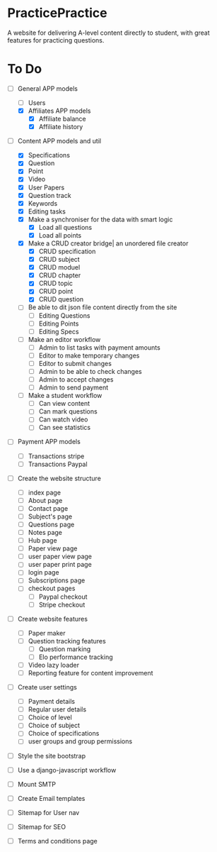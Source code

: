 # PracticePractice
A website for delivering A-level content directly to student, with great features for practicing questions.
# To Do

- [ ] General APP models
	- [ ] Users
	- [x] Affiliates APP models
		- [x] Affiliate balance
		- [x] Affiliate history
- [ ] Content APP models and util
	- [x] Specifications
	- [x] Question 
	- [x] Point 
	- [x] Video 
	- [x] User Papers 
	- [x] Question track 
	- [x] Keywords
	- [x] Editing tasks
	- [x] Make a synchroniser for the data with smart logic
		- [x] Load all questions
		- [x] Load all points
	- [x] Make a CRUD creator bridge| an unordered file creator
		- [x] CRUD specification
		- [x] CRUD subject
		- [x] CRUD moduel
		- [x] CRUD chapter
		- [x] CRUD topic
		- [x] CRUD point
		- [x] CRUD question
	- [ ] Be able to dit json file content directly from the site
		- [ ] Editing Questions
		- [ ] Editing Points
		- [ ] Editing Specs
	- [ ] Make an editor workflow
		- [ ] Admin to list tasks with payment amounts
		- [ ] Editor to make temporary changes
		- [ ] Editor to submit changes
		- [ ] Admin to be able to check changes
		- [ ] Admin to accept changes
		- [ ] Admin to send payment
	- [ ] Make a student workflow
		- [ ] Can view content
		- [ ] Can mark questions
		- [ ] Can watch video
		- [ ] Can see statistics
- [ ] Payment APP models
	- [ ] Transactions stripe
	- [ ] Transactions Paypal

- [ ] Create the website structure
	- [ ] index page
	- [ ] About page
	- [ ] Contact page
	- [ ] Subject's page
	- [ ] Questions page
	- [ ] Notes page
	- [ ] Hub page
	- [ ] Paper view page
	- [ ] user paper view page
	- [ ] user paper print page
	- [ ] login page
	- [ ] Subscriptions page
	- [ ] checkout pages
		- [ ] Paypal checkout
		- [ ] Stripe checkout
- [ ] Create website features
	- [ ] Paper maker
	- [ ] Question tracking features
		- [ ] Question marking
		- [ ] Elo performance tracking
	- [ ] Video lazy loader
	- [ ] Reporting feature for content improvement
- [ ] Create user settings
	- [ ] Payment details
	- [ ] Regular user details
	- [ ] Choice of level
	- [ ] Choice of subject
	- [ ] Choice of specifications
	- [ ] user groups and group permissions
- [ ] Style the site bootstrap
- [ ] Use a django-javascript workflow
- [ ] Mount SMTP
- [ ] Create Email templates
- [ ] Sitemap for User nav
- [ ] Sitemap for SEO
- [ ] Terms and conditions page


